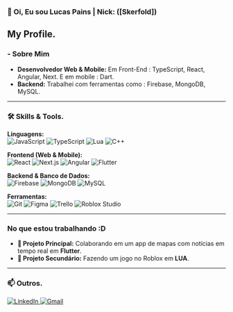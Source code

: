 ### 👋 Oi, Eu sou Lucas Pains | Nick: ([Skerfold])

My Profile.
---

### - Sobre Mim

* **Desenvolvedor Web & Mobile:** Em Front-End : TypeScript, React, Angular, Next. E em mobile : Dart.
* **Backend:** Trabalhei com ferramentas como : Firebase, MongoDB, MySQL.

---

### 🛠️ Skills & Tools.

**Linguagens:**
<br>
<img src="https://img.shields.io/badge/JavaScript-F7DF1E?style=for-the-badge&logo=javascript&logoColor=black" alt="JavaScript">
<img src="https://img.shields.io/badge/TypeScript-3178C6?style=for-the-badge&logo=typescript&logoColor=white" alt="TypeScript">
<img src="https://img.shields.io/badge/Lua-2C2D72?style=for-the-badge&logo=lua&logoColor=white" alt="Lua">
<img src="https://img.shields.io/badge/C%2B%2B-00599C?style=for-the-badge&logo=cplusplus&logoColor=white" alt="C++">

**Frontend (Web & Mobile):**
<br>
<img src="https://img.shields.io/badge/React-20232A?style=for-the-badge&logo=react&logoColor=61DAFB" alt="React">
<img src="https://img.shields.io/badge/Next.js-000000?style=for-the-badge&logo=nextdotjs&logoColor=white" alt="Next.js">
<img src="https://img.shields.io/badge/Angular-DD0031?style=for-the-badge&logo=angular&logoColor=white" alt="Angular">
<img src="https://img.shields.io/badge/Flutter-02569B?style=for-the-badge&logo=flutter&logoColor=white" alt="Flutter">

**Backend & Banco de Dados:**
<br>
<img src="https://img.shields.io/badge/Firebase-FFCA28?style=for-the-badge&logo=firebase&logoColor=white" alt="Firebase">
<img src="https://img.shields.io/badge/MongoDB-47A248?style=for-the-badge&logo=mongodb&logoColor=white" alt="MongoDB">
<img src="https://img.shields.io/badge/MySQL-4479A1?style=for-the-badge&logo=mysql&logoColor=white" alt="MySQL">

**Ferramentas:**
<br>
<img src="https://img.shields.io/badge/Git-E24C32?style=for-the-badge&logo=git&logoColor=white" alt="Git">
<img src="https://img.shields.io/badge/Figma-F24E1E?style=for-the-badge&logo=figma&logoColor=white" alt="Figma">
<img src="https://img.shields.io/badge/Trello-0052CC?style=for-the-badge&logo=trello&logoColor=white" alt="Trello">
<img src="https://img.shields.io/badge/Roblox_Studio-00A2FF?style=for-the-badge&logo=roblox&logoColor=white" alt="Roblox Studio">

---

### No que estou trabalhando :D 

* **🔭 Projeto Principal:** Colaborando em um app de mapas com notícias em tempo real em **Flutter**.
* **🔭 Projeto Secundário:** Fazendo um jogo no Roblox em **LUA**.

---

### 📫 Outros.

<p align="left">
  <a href="https://www.linkedin.com/in/lucas-pains-673014397" target="_blank">
    <img src="https://img.shields.io/badge/LinkedIn-0077B5?style=for-the-badge&logo=linkedin&logoColor=white" alt="LinkedIn">
  </a>
  <a href="mailto:lucas.p.souza11@aluno.senai.br" target="_blank">
    <img src="https://img.shields.io/badge/Gmail-D14836?style=for-the-badge&logo=gmail&logoColor=white" alt="Gmail">
  </a>
</p>
